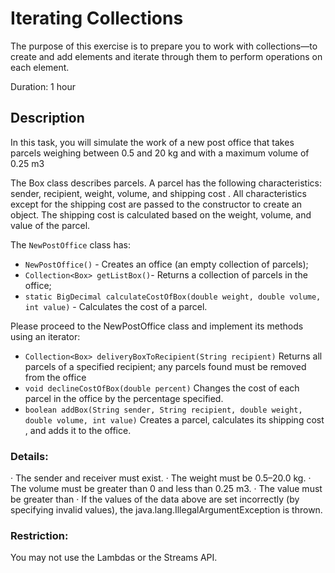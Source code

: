 # Iterating Collections
 
The purpose of this exercise is to prepare you to work with collections—to create and add elements and iterate through   them to perform operations on each element.

Duration: 1 hour

## Description

In this task, you will simulate the work of a new post office that takes parcels weighing between 0.5 and 20 kg and with a maximum volume of 0.25 m3

The Box class describes parcels. A parcel has the following characteristics: sender, recipient, weight, volume, and shipping cost  . All characteristics except for the shipping cost are passed to the constructor to create an object. The shipping cost is calculated based on the weight, volume, and value of the parcel.

The `NewPostOffice` class has:
- `NewPostOffice()` - Creates an office (an empty collection of parcels);
- `Collection<Box> getListBox()`- Returns a collection of parcels in the office;
- `static BigDecimal calculateCostOfBox(double weight, double volume, int value)` - Calculates the cost of a parcel.

Please proceed to the NewPostOffice class and implement its methods using an iterator:
- `Collection<Box> deliveryBoxToRecipient(String recipient)` 
   Returns all parcels of a specified recipient; any parcels found must be removed from the office
- `void declineCostOfBox(double percent)` 
   Changes the cost of each parcel in the office by the percentage specified.
- `boolean addBox(String sender, String recipient, double weight, double volume, int value)` 
   Creates a parcel, calculates its shipping cost  , and adds it to the office.

### Details:

·	The sender and receiver must exist.
·	The weight must be 0.5–20.0 kg.
·	The volume must be greater than 0 and less than 0.25 m3.
·	The value must be greater than 
·	If the values of the data above are set incorrectly (by specifying invalid values), the java.lang.IllegalArgumentException is thrown.

### Restriction:
You may not use the Lambdas or the Streams API.

